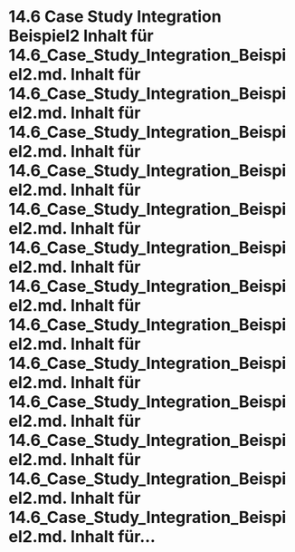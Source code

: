 # 14.6 Case Study Integration Beispiel2 Inhalt für 14.6_Case_Study_Integration_Beispiel2.md. Inhalt für 14.6_Case_Study_Integration_Beispiel2.md. Inhalt für 14.6_Case_Study_Integration_Beispiel2.md. Inhalt für 14.6_Case_Study_Integration_Beispiel2.md. Inhalt für 14.6_Case_Study_Integration_Beispiel2.md. Inhalt für 14.6_Case_Study_Integration_Beispiel2.md. Inhalt für 14.6_Case_Study_Integration_Beispiel2.md. Inhalt für 14.6_Case_Study_Integration_Beispiel2.md. Inhalt für 14.6_Case_Study_Integration_Beispiel2.md. Inhalt für 14.6_Case_Study_Integration_Beispiel2.md. Inhalt für 14.6_Case_Study_Integration_Beispiel2.md. Inhalt für 14.6_Case_Study_Integration_Beispiel2.md. Inhalt für 14.6_Case_Study_Integration_Beispiel2.md. Inhalt für...